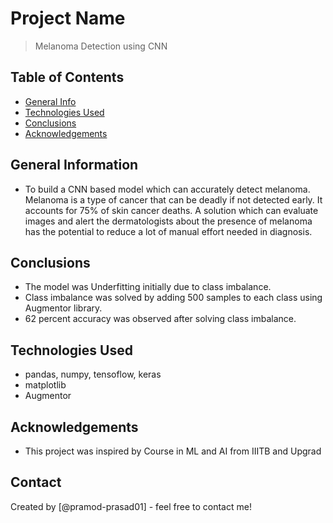 # Project Name
> Melanoma Detection using CNN


## Table of Contents
* [General Info](#general-information)
* [Technologies Used](#technologies-used)
* [Conclusions](#conclusions)
* [Acknowledgements](#acknowledgements)


## General Information
- To build a CNN based model which can accurately detect melanoma. Melanoma is a type of cancer that can be deadly if not detected early. It accounts for 75% of skin cancer deaths. A solution which can evaluate images and alert the dermatologists about the presence of melanoma has the potential to reduce a lot of manual effort needed in diagnosis.


## Conclusions
- The model was Underfitting initially due to class imbalance.
- Class imbalance was solved by adding 500 samples to each class using Augmentor library.
- 62 percent accuracy was observed after solving class imbalance.


## Technologies Used
- pandas, numpy, tensoflow, keras
- matplotlib
- Augmentor


## Acknowledgements
- This project was inspired by Course in ML and AI from IIITB and Upgrad


## Contact
Created by [@pramod-prasad01] - feel free to contact me!
